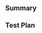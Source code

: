 ## Summary

<!-- Provide a summary of the PR and what it aims to accomplish. -->

## Test Plan

<!-- List the steps you've taken to test your changes. You can include the URL
     used for testing, edge cases tested, automated tests,
     screenshots/screencasts and anything else that helps demonstrate that the
     changes work. -->
